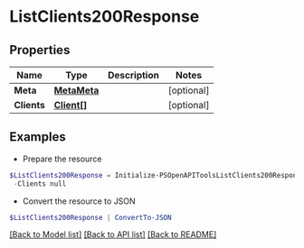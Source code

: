 # ListClients200Response
## Properties

Name | Type | Description | Notes
------------ | ------------- | ------------- | -------------
**Meta** | [**MetaMeta**](MetaMeta.md) |  | [optional] 
**Clients** | [**Client[]**](Client.md) |  | [optional] 

## Examples

- Prepare the resource
```powershell
$ListClients200Response = Initialize-PSOpenAPIToolsListClients200Response  -Meta null `
 -Clients null
```

- Convert the resource to JSON
```powershell
$ListClients200Response | ConvertTo-JSON
```

[[Back to Model list]](../README.md#documentation-for-models) [[Back to API list]](../README.md#documentation-for-api-endpoints) [[Back to README]](../README.md)


